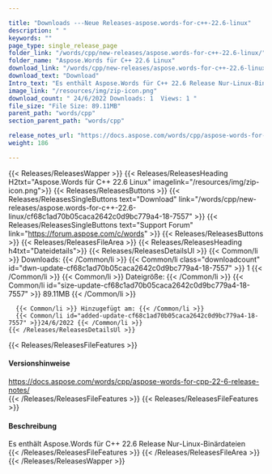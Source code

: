 ```yaml
---

title: "Downloads ---Neue Releases-aspose.words-for-c++-22.6-linux"
description: " "
keywords: ""
page_type: single_release_page
folder_link: "/words/cpp/new-releases/aspose.words-for-c++-22.6-linux/"
folder_name: "Aspose.Words für C++ 22.6 Linux"
download_link: "/words/cpp/new-releases/aspose.words-for-c++-22.6-linux/cf68c1ad70b05caca2642c0d9bc779a4-18-7557"
download_text: "Download"
Intro_text: "Es enthält Aspose.Words für C++ 22.6 Release Nur-Linux-Binärdateien"
image_link: "/resources/img/zip-icon.png"
download_count: " 24/6/2022 Downloads: 1  Views: 1 "
file_size: "File Size: 89.11MB"
parent_path: "words/cpp"
section_parent_path: "words/cpp"

release_notes_url: "https://docs.aspose.com/words/cpp/aspose-words-for-cpp-22-6-release-notes/"
weight: 186

---
```


{{< Releases/ReleasesWapper >}}
  {{< Releases/ReleasesHeading H2txt="Aspose.Words für C++ 22.6 Linux" imagelink="/resources/img/zip-icon.png">}}
  {{< Releases/ReleasesButtons >}}
    {{< Releases/ReleasesSingleButtons text="Download" link="/words/cpp/new-releases/aspose.words-for-c++-22.6-linux/cf68c1ad70b05caca2642c0d9bc779a4-18-7557" >}}
    {{< Releases/ReleasesSingleButtons text="Support Forum" link="https://forum.aspose.com/c/words" >}}
  {{< Releases/ReleasesButtons >}}
  {{< Releases/ReleasesFileArea >}}
    {{< Releases/ReleasesHeading h4txt="Dateidetails">}}
    {{< Releases/ReleasesDetailsUl >}}
      {{< Common/li >}} Downloads: {{< /Common/li >}}
      {{< Common/li class="downloadcount" id="dwn-update-cf68c1ad70b05caca2642c0d9bc779a4-18-7557" >}} 1 {{< /Common/li >}}
      {{< Common/li >}} Dateigröße: {{< /Common/li >}}
      {{< Common/li id="size-update-cf68c1ad70b05caca2642c0d9bc779a4-18-7557" >}} 89.11MB {{< /Common/li >}}

      {{< Common/li >}} Hinzugefügt am: {{< /Common/li >}}
      {{< Common/li id="added-update-cf68c1ad70b05caca2642c0d9bc779a4-18-7557" >}}24/6/2022 {{< /Common/li >}}
    {{< /Releases/ReleasesDetailsUl >}}

  {{< Releases/ReleasesFileFeatures >}}
      <h4>Versionshinweise</h4><div> <a href='https://docs.aspose.com/words/cpp/aspose-words-for-cpp-22-6-release-notes/'>https://docs.aspose.com/words/cpp/aspose-words-for-cpp-22-6-release-notes/</a></div>
  {{< /Releases/ReleasesFileFeatures >}}
  {{< Releases/ReleasesFileFeatures >}}
      <h4>Beschreibung</h4><div class="HTMLDescription"> Es enthält Aspose.Words für C++ 22.6 Release Nur-Linux-Binärdateien</div>
  {{< /Releases/ReleasesFileFeatures >}}
 {{< /Releases/ReleasesFileArea >}}
{{< /Releases/ReleasesWapper >}}



